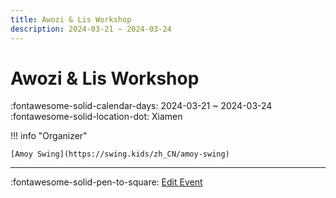 ```yaml
---
title: Awozi & Lis Workshop
description: 2024-03-21 ~ 2024-03-24
---
```


# Awozi & Lis Workshop 

:fontawesome-solid-calendar-days: 2024-03-21 ~ 2024-03-24  
:fontawesome-solid-location-dot: Xiamen  

!!! info "Organizer"

    [Amoy Swing](https://swing.kids/zh_CN/amoy-swing)  

---

:fontawesome-solid-pen-to-square: [Edit Event](https://github.com/swingdance/events/issues/new?assignees=&labels=update+event&projects=&template=03-update_entity.yml&title=Update%20Event%3A%202024%2Fzh_CN%20%E2%80%A2%20Awozi%20%26%20Lis%20Workshop&region=zh_CN&year=2024&id=xiamen-awozi-n-lis-workshop-2024&name=Awozi%20%26%20Lis%20Workshop&org_id=amoy-swing)
